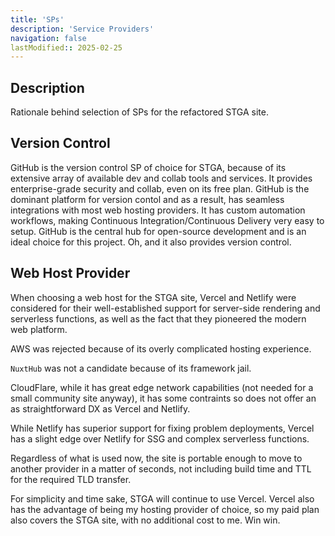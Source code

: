 ```yaml
---
title: 'SPs'
description: 'Service Providers'
navigation: false
lastModified:: 2025-02-25
---
```


## Description

Rationale behind selection of SPs for the refactored STGA site.  

## Version Control

GitHub is the version control SP of choice for STGA, because of its extensive array of available dev and collab tools and services. It provides enterprise-grade security and collab, even on its free plan.  GitHub is the dominant platform for version contol and as a result, has seamless integrations with most web hosting providers. It has custom automation workflows, making Continuous Integration/Continuous Delivery very easy to setup.  GitHub is the central hub for open-source development and is an ideal choice for this project.  Oh, and it also provides version control.

## Web Host Provider

When choosing a web host for the STGA site, Vercel and Netlify were considered for their well-established support for server-side rendering and serverless functions, as well as the fact that they pioneered the modern web platform.  

AWS was rejected because of its overly complicated hosting experience.  

`NuxtHub` was not a candidate because of its framework jail.  

CloudFlare, while it has great edge network capabilities (not needed for a small community site anyway), it has some contraints so does not offer an as straightforward DX as Vercel and Netlify.  

While Netlify has superior support for fixing problem deployments, Vercel has a slight edge over Netlify for SSG and complex serverless functions.  

Regardless of what is used now, the site is portable enough to move to another provider in a matter of seconds, not including build time and TTL for the required TLD transfer.

For simplicity and time sake, STGA will continue to use Vercel.  Vercel also has the advantage of being my hosting provider of choice, so my paid plan also covers the STGA site, with no additional cost to me.  Win win. 





